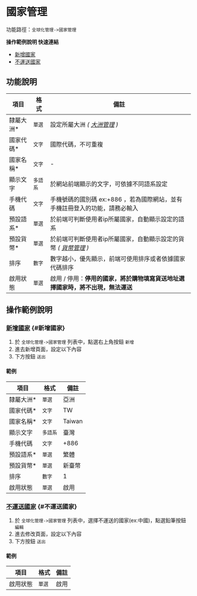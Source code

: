 # 國家管理

功能路徑：`全球化管理->國家管理`

**操作範例說明 快速連結**

* [新增國家](/guide/world-country#新增國家)
* [不運送國家](/guide/world-country#不運送國家)

## 功能說明

| 項目 | 格式 | 備註 |
| --- | --- | --- |
| 隸屬大洲* | `單選` | 設定所屬大洲 *( [大洲管理](/guide/world-continent) )* |
| 國家代碼* | `文字` | 國際代碼，不可重複 |
| 國家名稱* | `文字` | - |
| 顯示文字 | `多語系` | 於網站前端顯示的文字，可依據不同語系設定 |
| 手機代碼 | `文字` | 手機號碼的國別碼 ex:+886 ，若為國際網站，並有手機註冊登入的功能，請務必輸入 |
| 預設語系* | `單選` | 於前端可判斷使用者ip所屬國家，自動顯示設定的語系 |
| 預設貨幣* | `單選` | 於前端可判斷使用者ip所屬國家，自動顯示設定的貨幣 *( [貨幣管理](/guide/world-currency) )* |
| 排序 | `數字` | 數字越小，優先顯示，前端可使用排序或者依據國家代碼排序 |
| 啟用狀態 | `單選` | 啟用 / 停用：**停用的國家，將於購物填寫貨送地址選擇國家時，將不出現，無法運送** |


## 操作範例說明

### [新增國家](/guide/world-country#新增國家) {#新增國家}

1. 於 `全球化管理->國家管理` 列表中，點選右上角按鈕 `新增` 
2. 進去新增頁面，設定以下內容
3. 下方按鈕 `送出`

#### 範例

| 項目 | 格式 | 備註 |
| --- | --- | --- |
| 隸屬大洲* | `單選` | 亞洲 |
| 國家代碼* | `文字` | TW |
| 國家名稱* | `文字` | Taiwan |
| 顯示文字 | `多語系` | 臺灣 |
| 手機代碼 | `文字` | +886 |
| 預設語系* | `單選` | 繁體 |
| 預設貨幣* | `單選` | 新臺幣 |
| 排序 | `數字` | 1 |
| 啟用狀態 | `單選` | 啟用 |

### [不運送國家](/guide/world-country#不運送國家) {#不運送國家}

1. 於 `全球化管理->國家管理` 列表中，選擇不運送的國家(ex:中國)，點選鉛筆按鈕 `編輯`
2. 進去修改頁面，設定以下內容
3. 下方按鈕 `送出`

#### 範例

| 項目 | 格式 | 備註 |
| --- | --- | --- |
| 啟用狀態 | `單選` | 啟用 |

